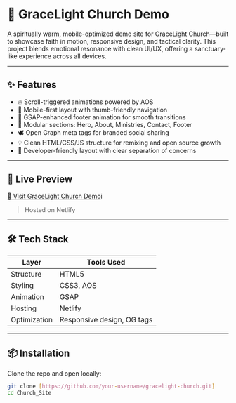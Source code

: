 
# 🌟 GraceLight Church Demo

A spiritually warm, mobile-optimized demo site for GraceLight Church—built to showcase faith in motion, responsive design, and tactical clarity. This project blends emotional resonance with clean UI/UX, offering a sanctuary-like experience across all devices.

---

## ✨ Features

- 🔥 Scroll-triggered animations powered by AOS
- 📱 Mobile-first layout with thumb-friendly navigation
- 🎨 GSAP-enhanced footer animation for smooth transitions
- 🧱 Modular sections: Hero, About, Ministries, Contact, Footer
- 🕊️ Open Graph meta tags for branded social sharing
- 💡 Clean HTML/CSS/JS structure for remixing and open source growth
- 🧠 Developer-friendly layout with clear separation of concerns

---

## 🚀 Live Preview

[🔗 Visit GraceLight Church Demo](https://gracelight-church.netlify.app/)i

> Hosted on Netlify

---

## 🛠️ Tech Stack

| Layer       | Tools Used                     |
|-------------|--------------------------------|
| Structure   | HTML5                          |
| Styling     | CSS3, AOS                      |
| Animation   | GSAP                           |
| Hosting     | Netlify  |
| Optimization| Responsive design, OG tags     |

---

## 📦 Installation

Clone the repo and open locally:

```bash
git clone [https://github.com/your-username/gracelight-church.git]
cd Church_Site
